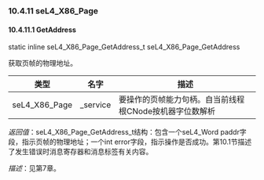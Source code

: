 ### 10.4.11  seL4_X86_Page

#### 10.4.11.1  GetAddress

static inline seL4_X86_Page_GetAddress_t seL4_X86_Page_GetAddress

获取页帧的物理地址。

类型 | 名字 | 描述
--- | --- | ---
seL4_X86_Page | _service | 要操作的页帧能力句柄。自当前线程根CNode按机器字位数解析

*返回值*：seL4_X86_Page_GetAddress_t结构：包含一个seL4_Word paddr字段，指示页帧的物理地址；一个int error字段，指示操作是否成功。第10.1节描述了发生错误时消息寄存器和消息标签有关内容。

*描述*：见第7章。
